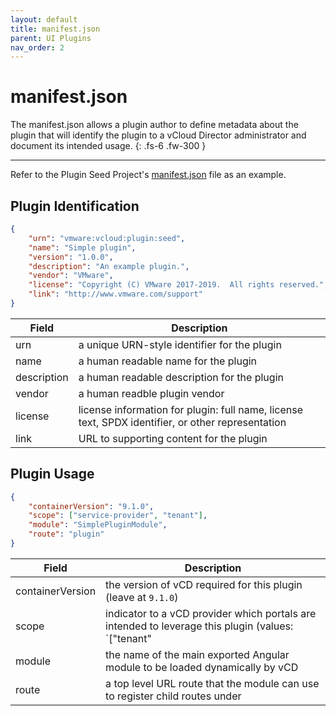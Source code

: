 ```yaml
---
layout: default
title: manifest.json
parent: UI Plugins
nav_order: 2
---
```


# manifest.json

The manifest.json allows a plugin author to define metadata about the plugin that will identify the plugin to a vCloud Director administrator and document its intended usage.
{: .fs-6 .fw-300 }

---

Refer to the Plugin Seed Project's [manifest.json](https://github.com/vmwaresamples/vcd-ext-samples/blob/plugin-seed-9.1/src/public/manifest.json) file as an example.

## Plugin Identification
```json
{
    "urn": "vmware:vcloud:plugin:seed",
    "name": "Simple plugin",
    "version": "1.0.0",
    "description": "An example plugin.",
    "vendor": "VMware",
    "license": "Copyright (C) VMware 2017-2019.  All rights reserved.",
    "link": "http://www.vmware.com/support"
}
```

| Field | Description |
| ----- | ----------- |
| urn | a unique URN-style identifier for the plugin |
| name | a human readable name for the plugin |
| description | a human readable description for the plugin |
| vendor | a human readble plugin vendor |
| license | license information for plugin: full name, license text, SPDX identifier, or other representation |
| link | URL to supporting content for the plugin |

## Plugin Usage
```json
{
    "containerVersion": "9.1.0",
    "scope": ["service-provider", "tenant"],
    "module": "SimplePluginModule",
    "route": "plugin"
}
```

| Field | Description |
| ----- | ----------- |
| containerVersion | the version of vCD required for this plugin (leave at `9.1.0`) |
| scope | indicator to a vCD provider which portals are intended to leverage this plugin (values: `["tenant" | "service-provider"]`) |
| module | the name of the main exported Angular module to be loaded dynamically by vCD |
| route | a top level URL route that the module can use to register child routes under |